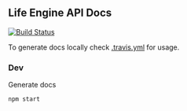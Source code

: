Life Engine API Docs
--------------------

[![Build Status](https://travis-ci.org/digitalliving/lifeengine-docs.svg?branch=master)](https://travis-ci.org/digitalliving/lifeengine-docs)

To generate docs locally check [.travis.yml](.travis.yml) for usage.



### Dev

Generate docs 

```
npm start
```
